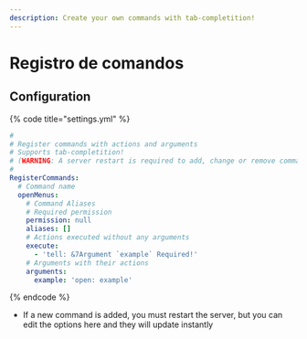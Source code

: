 ```yaml
---
description: Create your own commands with tab-completition!
---
```


# Registro de comandos

## Configuration

{% code title="settings.yml" %}
```yaml
#
# Register commands with actions and arguments
# Supports tab-completition!
# (WARNING: A server restart is required to add, change or remove commands)
#
RegisterCommands:
  # Command name
  openMenus:
    # Command Aliases
    # Required permission
    permission: null
    aliases: []
    # Actions executed without any arguments
    execute:
      - 'tell: &7Argument `example` Required!'
    # Arguments with their actions
    arguments:
      example: 'open: example'

```
{% endcode %}

* If a new command is added, you must restart the server, but you can edit the options here and they will update instantly

